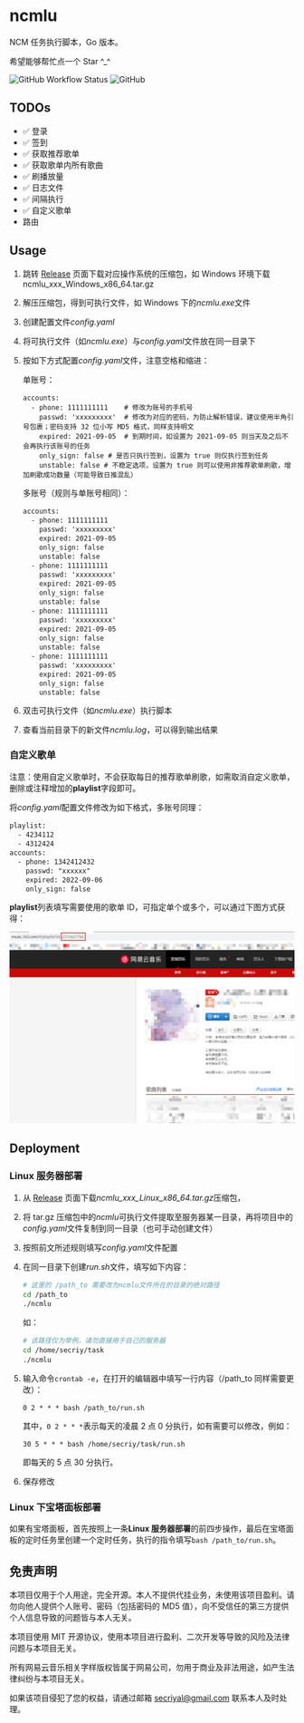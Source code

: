 # ncmlu

NCM 任务执行脚本，Go 版本。

希望能够帮忙点一个 Star ^\_^

![GitHub Workflow Status](https://img.shields.io/github/workflow/status/secriy/ncmlu/Go)
![GitHub](https://img.shields.io/github/license/secriy/ncmlu)

## TODOs

- ✅ 登录
- ✅ 签到
- ✅ 获取推荐歌单
- ✅ 获取歌单内所有歌曲
- ✅ 刷播放量
- ✅ 日志文件
- ✅ 间隔执行
- ✅ 自定义歌单
- 路由

## Usage

1. 跳转 [Release](https://github.com/secriy/ncmlu/releases) 页面下载对应操作系统的压缩包，如 Windows 环境下载 ncmlu_xxx_Windows_x86_64.tar.gz
2. 解压压缩包，得到可执行文件，如 Windows 下的*ncmlu.exe*文件
3. 创建配置文件*config.yaml*
4. 将可执行文件（如*ncmlu.exe*）与*config.yaml*文件放在同一目录下
5. 按如下方式配置*config.yaml*文件，注意空格和缩进：

   单账号：

   ```
   accounts:
     - phone: 1111111111 	# 修改为账号的手机号
       passwd: 'xxxxxxxxx'	# 修改为对应的密码，为防止解析错误，建议使用半角引号包裹；密码支持 32 位小写 MD5 格式，同样支持明文
       expired: 2021-09-05	# 到期时间，如设置为 2021-09-05 则当天及之后不会再执行该账号的任务
       only_sign: false	# 是否只执行签到，设置为 true 则仅执行签到任务
       unstable: false # 不稳定选项，设置为 true 则可以使用非推荐歌单刷歌，增加刷歌成功数量（可能导致日推混乱）
   ```

   多账号（规则与单账号相同）：

   ```
   accounts:
     - phone: 1111111111
       passwd: 'xxxxxxxxx'
       expired: 2021-09-05
       only_sign: false
       unstable: false
     - phone: 1111111111
       passwd: 'xxxxxxxxx'
       expired: 2021-09-05
       only_sign: false
       unstable: false
     - phone: 1111111111
       passwd: 'xxxxxxxxx'
       expired: 2021-09-05
       only_sign: false
       unstable: false
     - phone: 1111111111
       passwd: 'xxxxxxxxx'
       expired: 2021-09-05
       only_sign: false
       unstable: false
   ```

6. 双击可执行文件（如*ncmlu.exe*）执行脚本
7. 查看当前目录下的新文件*ncmlu.log*，可以得到输出结果

### 自定义歌单

注意：使用自定义歌单时，不会获取每日的推荐歌单刷歌，如需取消自定义歌单，删除或注释增加的**playlist**字段即可。

将*config.yaml*配置文件修改为如下格式，多账号同理：

```
playlist:
  - 4234112
  - 4312424
accounts:
  - phone: 1342412432
    passwd: "xxxxxx"
    expired: 2022-09-06
    only_sign: false
```

**playlist**列表填写需要使用的歌单 ID，可指定单个或多个，可以通过下图方式获得：

![image-20210906181506108](README/image-20210906181506108.png)

## Deployment

### Linux 服务器部署

1. 从 [Release](https://github.com/secriy/ncmlu/releases) 页面下载*ncmlu_xxx_Linux_x86_64.tar.gz*压缩包，
2. 将 tar.gz 压缩包中的*ncmlu*可执行文件提取至服务器某一目录，再将项目中的*config.yaml*文件复制到同一目录（也可手动创建文件）
3. 按照前文所述规则填写*config.yaml*文件配置
4. 在同一目录下创建*run.sh*文件，填写如下内容：

   ```sh
   # 这里的 /path_to 需要改为ncmlu文件所在的目录的绝对路径
   cd /path_to
   ./ncmlu
   ```

   如：

   ```sh
   # 该路径仅为举例，请勿直接用于自己的服务器
   cd /home/secriy/task
   ./ncmlu
   ```

5. 输入命令`crontab -e`，在打开的编辑器中填写一行内容（/path_to 同样需要更改）：

   ```
   0 2 * * * bash /path_to/run.sh
   ```

   其中，`0 2 * * *`表示每天的凌晨 2 点 0 分执行，如有需要可以修改，例如：

   ```
   30 5 * * * bash /home/secriy/task/run.sh
   ```

   即每天的 5 点 30 分执行。

6. 保存修改

### Linux 下宝塔面板部署

如果有宝塔面板，首先按照上一条**Linux 服务器部署**的前四步操作，最后在宝塔面板的定时任务里创建一个定时任务，执行的指令填写`bash /path_to/run.sh`。

## 免责声明

本项目仅用于个人用途，完全开源。本人不提供代挂业务，未使用该项目盈利。请勿向他人提供个人账号、密码（包括密码的 MD5 值），向不受信任的第三方提供个人信息导致的问题皆与本人无关。

本项目使用 MIT 开源协议，使用本项目进行盈利、二次开发等导致的风险及法律问题与本项目无关。

所有网易云音乐相关字样版权皆属于网易公司，勿用于商业及非法用途，如产生法律纠纷与本项目无关。

如果该项目侵犯了您的权益，请通过邮箱 secriyal@gmail.com 联系本人及时处理。